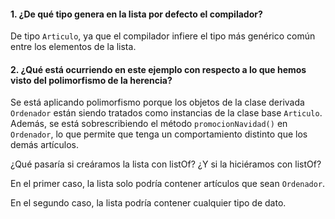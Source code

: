 #### 1. ¿De qué tipo genera en la lista por defecto el compilador?
De tipo `Articulo`, ya que el compilador infiere el tipo más genérico común entre los elementos de la lista.

#### 2. ¿Qué está ocurriendo en este ejemplo con respecto a lo que hemos visto del polimorfismo de la herencia?
Se está aplicando polimorfismo porque los objetos de la clase derivada `Ordenador` están siendo tratados como instancias de la clase base `Articulo`. Además, se está sobrescribiendo el método `promocionNavidad()` en `Ordenador`, lo que permite que tenga un comportamiento distinto que los demás artículos.

¿Qué pasaría si creáramos la lista con listOf<Ordenador>? ¿Y si la hiciéramos con listOf<Any>?

En el primer caso, la lista solo podría contener artículos que sean `Ordenador`.

En el segundo caso, la lista podría contener cualquier tipo de dato.